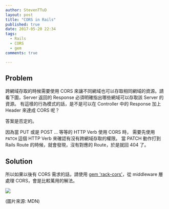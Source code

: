 ```yaml
---
author: StevenTTuD
layout: post
title: "CORS in Rails"
published: true
date: 2017-05-20 22:34
tags:
  - Rails
  - CORS
  - gem
comments: true

---
```


## Problem

跨網域存取的時候需要使用 CORS 來讓不同網域也可以存取相同網域的資源。請看下圖，Server 返回的 Response 必須明確指出哪些網域可以存取該 Server 的資源。
有這樣的行為模式的話，是不是可以在 Controller 中的 Response 加上 Header 來達成 CORS 呢？

答案是否定的。

因為當 PUT 或是 POST ... 等等的 HTTP Verb 使用 CORS 時，
需要先使用 `PATCH` 這個 HTTP Verb 來確認有沒有跨網域存取的權限。
當 PATCH 動作打到 Rails Route 的時候，就會發現，沒有對應的 Route，於是就回 404 了。

## Solution

所以如果以後有 CORS 需求的話，請使用 [gem 'rack-cors'](https://github.com/cyu/rack-cors)，從 middleware 層處理 CORS，會是比較萬用的解法。

![](https://lh3.googleusercontent.com/-_Pes10FnRo4/WSLrN-5YTJI/AAAAAAAAKyw/TS2_O2GiWJocUjlo15glwizmLVOW4JUXQCHM/I/14954599810526.jpg)

(圖片來源: MDN)
